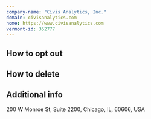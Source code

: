 ```yaml
---
company-name: "Civis Analytics, Inc."
domain: civisanalytics.com
home: https://www.civisanalytics.com
vermont-id: 352777
---
```

## How to opt out




## How to delete




## Additional info




200 W Monroe St, Suite 2200, Chicago, IL, 60606, USA













